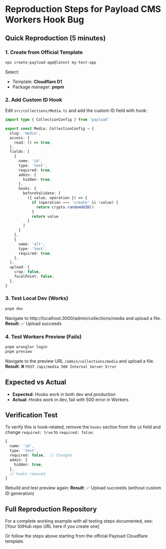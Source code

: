 # Reproduction Steps for Payload CMS Workers Hook Bug

## Quick Reproduction (5 minutes)

### 1. Create from Official Template

```bash
npx create-payload-app@latest my-test-app
```

Select:
- Template: **Cloudflare D1**
- Package manager: **pnpm**

### 2. Add Custom ID Hook

Edit `src/collections/Media.ts` and add the custom ID field with hook:

```typescript
import type { CollectionConfig } from 'payload'

export const Media: CollectionConfig = {
  slug: 'media',
  access: {
    read: () => true,
  },
  fields: [
    {
      name: 'id',
      type: 'text',
      required: true,
      admin: {
        hidden: true,
      },
      hooks: {
        beforeValidate: [
          ({ value, operation }) => {
            if (operation === 'create' && !value) {
              return crypto.randomUUID()
            }
            return value
          }
        ]
      }
    },
    {
      name: 'alt',
      type: 'text',
      required: true,
    },
  ],
  upload: {
    crop: false,
    focalPoint: false,
  },
}
```

### 3. Test Local Dev (Works)

```bash
pnpm dev
```

Navigate to http://localhost:3000/admin/collections/media and upload a file.
**Result**: ✅ Upload succeeds

### 4. Test Workers Preview (Fails)

```bash
pnpm wrangler login
pnpm preview
```

Navigate to the preview URL `/admin/collections/media` and upload a file.
**Result**: ❌ `POST /api/media 500 Internal Server Error`

## Expected vs Actual

- **Expected**: Hooks work in both dev and production
- **Actual**: Hooks work in dev, fail with 500 error in Workers

## Verification Test

To verify this is hook-related, remove the `hooks` section from the `id` field and change `required: true` to `required: false`:

```typescript
{
  name: 'id',
  type: 'text',
  required: false,  // Changed
  admin: {
    hidden: true,
  },
  // hooks removed
}
```

Rebuild and test preview again:
**Result**: ✅ Upload succeeds (without custom ID generation)

## Full Reproduction Repository

For a complete working example with all testing steps documented, see:
[Your GitHub repo URL here if you create one]

Or follow the steps above starting from the official Payload Cloudflare template.
